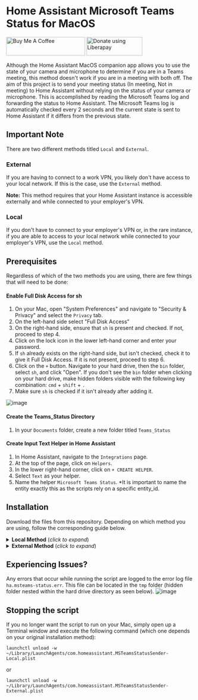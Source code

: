 # Home Assistant Microsoft Teams Status for MacOS
<a href="https://www.buymeacoffee.com/RobertD502" target="_blank"><img src="https://cdn.buymeacoffee.com/buttons/default-orange.png" alt="Buy Me A Coffee" height="50" width="212"></a>
<a href="https://liberapay.com/RobertD502/donate"><img alt="Donate using Liberapay" src="https://liberapay.com/assets/widgets/donate.svg" height="50" width="150"></a>

Although the Home Assistant MacOS companion app allows you to use the state of your camera and microphone to determine if you are in a Teams meeting, this method doesn't work if you are in a meeting with both off. The aim of this project is to send your meeting status (In meeting, Not in meeting) to Home Assistant without relying on the status of your camera or microphone. This is accomplished by reading the Microsoft Teams log and forwarding the status to Home Assistant.
The Microsoft Teams log is automatically checked every 2 seconds and the current state is sent to Home Assistant if it differs from the previous state.

## Important Note
There are two different methods titled `Local` and `External`.

### External
If you are having to connect to a work VPN, you likely don't have access to your local network. If this is the case, use the `External` method.

**Note:** This method requires that your Home Assistant instance is accessible externally and while connected to your employer's VPN.

### Local
If you don't have to connect to your employer's VPN or, in the rare instance, if you are able to access to your local network while connected to your employer's VPN, use the `Local` method.


## Prerequisites
Regardless of which of the two methods you are using, there are few things that will need to be done:

#### Enable Full Disk Access for sh
1. On your Mac, open "System Preferences" and navigate to "Security & Privacy" and select the `Privacy` tab.
2. On the left-hand side select "Full Disk Access"
3. On the right-hand side, ensure that `sh` is present and checked. If not, proceed to step 4.
4. Click on the lock icon in the lower left-hand corner and enter your password.
5. If `sh` already exists on the right-hand side, but isn't checked, check it to give it Full Disk Access. If it is not present, proceed to step 6.
6. Click on the `+` button. Navigate to your hard drive, then the `bin` folder, select `sh`, and click "Open". If you don't see the `bin` folder when clicking on your hard drive, make hidden folders visible with the following key combination: `cmd` + `shift` + `.`
7. Make sure `sh` is checked if it isn't already after adding it.

![image](https://github.com/RobertD502/TeamsStatusMacOS/assets/52541649/04337bad-1139-4e46-bb11-9aa829e22e76)


#### Create the Teams_Status Directory
1. In your `Documents` folder, create a new folder titled `Teams_Status`

#### Create Input Text Helper in Home Assistant
1. In Home Assistant, navigate to the `Integrations` page.
2. At the top of the page, click on `Helpers`.
3. In the lower right-hand corner, click on `+ CREATE HELPER`.
4. Select `Text` as your helper.
5. Name the helper `Microsoft Teams Status`. *It is important to name the entity exactly this as the scripts rely on a specific entity_id.

## Installation

Download the files from this repository. Depending on which method you are using, follow the corresponding guide below.

<details>
  <summary> <b>Local Method</b> (<i>click to expand</i>)</summary>
  <!---->

### Move the script file
1. Place the file titled `ms-teams-status-local.sh` into the `Teams_Status` folder that you previously created in your `Documents` folder.
2. Make the script executable:
- On your Mac, open a terminal window and execute the following command:
```shell
chmod +x ~/Documents/Teams_Status/ms-teams-status-local.sh
```
3. Remove the quarantine attribute automatically added to the downloaded script:
```shell
xattr -d com.apple.quarantine ~/Documents/Teams_Status/ms-teams-status-local.sh
```
### Move the plist file
1. Place the file titled `com.homeassistant.MSTeamsStatusSender-Local.plist` into `/Users/yourusername/Library/LaunchAgents`

Note: The `Library` folder is a hidden folder. In order to see it, while inside the folder corresponding to your Mac username, press `cmd` + `shift` + `.`

### Create a Long-Lived Token in Home Assistant
1. In Home Assistant, click on your Profile (located in the lower left-hand corner).
2. Scroll down to the section titled `Long-Lived Access Tokens`.
3. Select `CREATE TOKEN`.
4. Give the token a name and click on `Ok`.
5. You will be presented with a long access token. Be sure to save it in a location as you will need it in the steps that follow.

### Edit the script file
1. Open the `ms-teams-status-local.sh` file (located in your Teams_Status folder) in an editor of your choosing.
2. Place your token inside of the `token` variable
3. Place your local Home Assistant URL inside the `local_url` variable, e.g., `"http://192.168.1.42:8123"`
4. Save the changes.

### Load the plist file
On your Mac, open a terminal window and execute the following command:
```shell
launchctl load -w ~/Library/LaunchAgents/com.homeassistant.MSTeamsStatusSender-Local.plist
```

That's it! Whenever you are logged in on your Mac, the script will run every 2 seconds and update the input_text.microsoft_teams_status entity if the current meeting state from the Teams log differs from the previous state.

</details>

<details>
  <summary> <b>External Method</b> (<i>click to expand</i>)</summary>
  <!---->

### Move the script file
1. Place the file titled `ms-teams-status-external.sh` into the `Teams_Status` folder that you previously created in your `Documents` folder.
2. Make the script executable:
- On your Mac, open a terminal window and execute the following command:
```shell
chmod +x ~/Documents/Teams_Status/ms-teams-status-external.sh
```
3. Remove the quarantine attribute automatically added to the downloaded script:
```shell
xattr -d com.apple.quarantine ~/Documents/Teams_Status/ms-teams-status-external.sh
```
### Move the plist file
1. Place the file titled `com.homeassistant.MSTeamsStatusSender-External.plist` into `/Users/yourusername/Library/LaunchAgents`

Note: The `Library` folder is a hidden folder. In order to see it, while inside the folder corresponding to your Mac username, press `cmd` + `shift` + `.`

### Create a Webhook in Home Assistant
1. Go to the `Automations` section of Home Assistant.
2. Create a new automation.
3. For the `Trigger` select `Webhook` and give it an ID.
4. Click on the gear icon next to the ID field and make sure ONLY the box next to `POST` is checked.
5. Add a new action and select `Call service`.
6. Search for and select the `input_text.set_value` service.
7. Select the `input_text.microsoft_teams_status` entity as the target.
8. Paste the following into the Value field: `"{{trigger.json.state}}"`
9. Save the Automation.
10. If you are a NabuCasa user, you will need to enable the webhook and get the webhook URL by navigating to the `Home Assistant Cloud` menu located in the settings.

For those that prefer YAML, this is the full YAML for the automation above:
```yaml
- id: '1686539374529'
  alias: Microsoft Teams Status
  description: ''
  trigger:
  - platform: webhook
    allowed_methods:
    - POST
    local_only: false
    webhook_id: Microsoft_Teams_Status
  condition: []
  action:
  - service: input_text.set_value
    data:
      value: '{{trigger.json.state}}'
    target:
      entity_id: input_text.microsoft_teams_status
  mode: single
```

### Edit the script file
1. Open the `ms-teams-status-external.sh` file (located in your Teams_Status folder) in an editor of your choosing.
2. Place your webhook url inside the `webhook_url` variable
3. Save the changes.

### Load the plist file
On your Mac, open a terminal window and execute the following command:
```shell
launchctl load -w ~/Library/LaunchAgents/com.homeassistant.MSTeamsStatusSender-External.plist
```

That's it! Whenever you are logged in on your Mac, the script will run every 2 seconds and update the input_text.microsoft_teams_status entity if the current meeting state from the Teams log differs from the previous state.

</details>

## Experiencing Issues?
Any errors that occur while running the script are logged to the error log file `ha.msteams-status.err`. This file can be located in the `tmp` folder (hidden folder nested within the hard drive directory as seen below).
![image](https://github.com/RobertD502/TeamsStatusMacOS/assets/52541649/c50bbc33-4fc2-4b22-ae7b-ba23858e5b6a)

## Stopping the script

If you no longer want the script to run on your Mac, simply open up a Terminal window and execute the following command (which one depends on your original installation method):

```shell
launchctl unload -w ~/Library/LaunchAgents/com.homeassistant.MSTeamsStatusSender-Local.plist
```

or

```shell
launchctl unload -w ~/Library/LaunchAgents/com.homeassistant.MSTeamsStatusSender-External.plist
```
